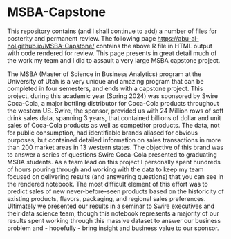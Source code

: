 # MSBA-Capstone

This repository contains (and I shall continue to add) a number of files for posterity and permanent review. The following page https://abu-al-hol.github.io/MSBA-Capstone/ contains the above R file in HTML output with code rendered for review. This page presents in great detail much of the work my team and I did to assault a very large MSBA capstone project. 

The MSBA (Master of Science in Business Analytics) program at the University of Utah is a very unique and amazing program that can be completed in four semesters, and ends with a capstone project. This project, during this academic year (Spring 2024) was sponsored by Swire Coca-Cola, a major bottling distributor for Coca-Cola products throughout the western US. Swire, the sponsor, provided us with 24 Million rows of soft drink sales data, spanning 3 years, that contained billions of dollar and unit sales of Coca-Cola products as well as competitor products. The data, not for public consumption, had identifiable brands aliased for obvious purposes, but contained detailed information on sales transactions in more than 200 market areas in 13 western states. The objective of this brand was to answer a series of questions Swire Coca-Cola presented to graduating MSBA students. As a team lead on this project I personally spent hundreds of hours pouring through and working with the data to keep my team focused on delivering results (and answering questions) that you can see in the rendered notebook. The most difficult element of this effort was to predict sales of new never-before-seen products based on the historicity of existing products, flavors, packaging, and regional sales preferences. Ultimately we presented our results in a seminar to Swire executives and their data science team, though this notebook represents a majority of our results spent working through this massive dataset to answer our business problem and - hopefully - bring insight and business value to our sponsor. 